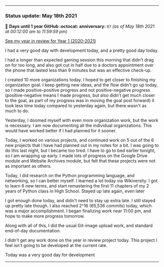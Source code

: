 
***

### Status update: May 18th 2021

🎂 **Days until 1 year GitHub :octocat: anniversary:** `07` _(as of May 18th 2021 at 00:12:00 am to 11:59:59 pm)_

[See my year in review for Year 1 (2020-2021)](https://github.com/seanpm2001/seanpm2001/blob/master/Special/Year-in-Review/2020-2021)

I had a very good day with development today, and a pretty good day today.

I had a longer than expected gaming session this morning that didn't drag on for too long, and also got cut in half due to a doctors appointment over the phone that lasted less than 9 minutes but was an effective check-up.

I created 10 more organizations today. I hoped to get closer to finishing my organization goal. I keep getting new ideas, and the flow didn't go up today, so I made positive-positive progress and not positive-negative progress (positive-negative means I made progress, but also didn't get much closer to the goal, as part of my progress was in moving the goal post forward) it took less time today compared to yesterday again, but there wasn't as much to do. 

Yesterday, I doomed myself with even more organization work, but the work is necessary. I am now documenting all the individual organizations. This would have worked better if I had planned for it sooner.

Today, I worked on various projects, and continued work on 5 out of the 6 new projects that I have had planned out in my notes for a bit. I was going to do this last night, but I became too tired. I have to go to bed earlier tonight, so I am wrapping up early. I made lots of progress on the Google Drive module and Website Archives module, but felt that these projects were not as important as others.

Today, I did research on the Python programming language, and networking, so I can better myself. I learned a lot today via Wikiversity. I got to learn 6 new terms, and start remastering the first 11 chapters of my 2 years of Python class in High School.
Stayed up late again, even later

I got enough done today, and didn't need to stay up extra late. I still stayed up pretty late though. I also reached 2^16 (65,536 commits) today, which was a major accomplishment. I began finalizing work near 11:00 pm, and hope to make more progress tomorrow.

Along with all of this, I did the usual Git-image upload work, and standard end-of-day documentation.

I didn't get any work done on the year in review project today. This project I feel isn't going to be developed at the current rate.

Today was a very good day for development

***
